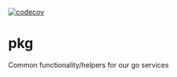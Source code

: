 [![codecov](https://codecov.io/gh/packethost/pkg/branch/master/graph/badge.svg?token=ErCO6uOE4T)](https://codecov.io/gh/packethost/pkg)

# pkg
Common functionality/helpers for our go services
